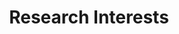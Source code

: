 ---
# An instance of the Featurette widget.
# Documentation: https://wowchemy.com/docs/page-builder/
widget: featurette

# This file represents a page section.
headless: true

# Order that this section appears on the page.
weight: 20

title: Research Interests
subtitle:

# Showcase personal skills or business features.
# - Add/remove as many `feature` blocks below as you like.
# - For available icons, see: https://wowchemy.com/docs/page-builder/#icons
feature:
- description: Low-latency Stream Processing/Resilience/Elasticity in Edge Computing
  icon: poo-storm
  icon_pack: fas
  name: Stream Processing
- description: Resource Allocation/Management/Sharing
  icon: broadcast-tower
  icon_pack: fas
  name: Edge Computing
- description: Resource Allocation/Management/Sharing
  icon: cloud
  icon_pack: fas
  name: Cloud Computing
- description: RL on Systems
  icon: robot
  icon_pack: fas
  name: Reinforcement Learning
- description: Incentive Deisign for Edge Resource Sharing
  icon: ethereum
  icon_pack: fab
  name: Blockchain

# Uncomment to use emoji icons.
# - icon = ":smile:"
#   icon_pack = "emoji"
#   name = "Emojiness"
#   description = "100%"  

# Uncomment to use custom SVG icons.
# Place custom SVG icon in `assets/images/icon-pack/`, creating folders if necessary.
# Reference the SVG icon name (without `.svg` extension) in the `icon` field.
#- icon = "your-custom-icon-name"
#  icon_pack = "custom"
#  name = "Surfing"
#  description = "90%"
---